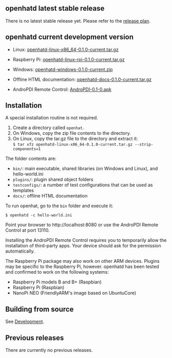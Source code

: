 ## openhatd latest stable release

There is no latest stable release yet. Please refer to the [release plan](release_plan).

## openhatd current development version

- Linux: [openhatd-linux-x86_64-0.1.0-current.tar.gz](https://openhat.org/downloads/openhatd-linux-x86_64-0.1.0-current.tar.gz)
- Raspberry Pi: [openhatd-linux-rpi-0.1.0-current.tar.gz](https://openhat.org/downloads/openhatd-linux-rpi-0.1.0-current.tar.gz)
- Windows: [openhatd-windows-0.1.0-current.zip](https://openhat.org/downloads/openhatd-windows-0.1.0-current.zip)

- Offline HTML documentation: [openhatd-docs-0.1.0-current.tar.gz](https://openhat.org/downloads/openhatd-docs-0.1.0-current.tar.gz)

- AndroPDI Remote Control: [AndroPDI-0.1-0.apk](https://openhat.org/downloads/AndroPDI-0.1-0.apk)

## Installation

A special installation routine is not required.

1. Create a directory called `openhat`.
2. On Windows, copy the zip file contents to the directory.
3. On Linux, copy the tar.gz file to the directory and extract it:  
 	`$ tar xfz openhatd-linux-x86_64-0.1.0-current.tar.gz --strip-components=1`


The folder contents are:

- `bin/`: main executable, shared libraries (on Windows and Linux), and hello-world.ini
- `plugins/`: plugin shared object folders
- `testconfigs/`: a number of test configurations that can be used as templates
- `docs/`: offline HTML documentation

To run openhat, go to the `bin` folder and execute it:

	$ openhatd -c hello-world.ini

Point your browser to http://localhost:8080 or use the AndroPDI Remote Control at port 13110.

Installing the AndroPDI Remote Control requires you to temporarily allow the installation of third-party apps. Your device should ask for the permission automatically. 

The Raspberry Pi package may also work on other ARM devices. Plugins may be specific to the Raspberry Pi, however. openhatd has been tested and confirmed to work on the following systems:

- Raspberry Pi models B and B+ (Raspbian)
- Raspberry Pi (Raspbian)
- NanoPi NEO (FriendlyARM's image based on UbuntuCore)

## Building from source

See [Development](development).

## Previous releases

There are currently no previous releases.